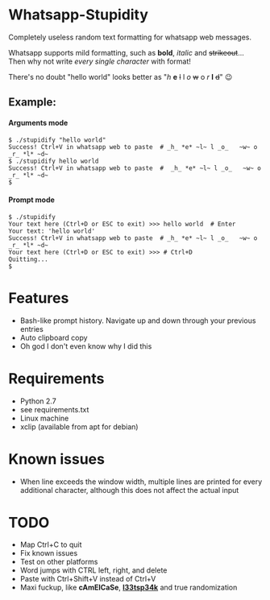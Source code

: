 # Whatsapp-Stupidity
Completely useless random text formatting for whatsapp web messages.

Whatsapp supports mild formatting, such as **bold**, _italic_ and ~~strikeout~~...
Then why not write _every single character_ with format!

There's no doubt "hello world" looks better as "_h_ **e** ~~l~~ l _o_   ~~w~~ o _r_ **l** ~~d~~" :wink:


## Example:

#### Arguments mode

```shell
$ ./stupidify "hello world"
Success! Ctrl+V in whatsapp web to paste  # _h_ *e* ~l~ l _o_   ~w~ o _r_ *l* ~d~
$ ./stupidify hello world
Success! Ctrl+V in whatsapp web to paste  #  _h_ *e* ~l~ l _o_   ~w~ o _r_ *l* ~d~
$
```

#### Prompt mode

```shell
$ ./stupidify
Your text here (Ctrl+D or ESC to exit) >>> hello world  # Enter
Your text: 'hello world'
Success! Ctrl+V in whatsapp web to paste  # _h_ *e* ~l~ l _o_   ~w~ o _r_ *l* ~d~
Your text here (Ctrl+D or ESC to exit) >>> # Ctrl+D
Quitting...
$ 
```

# Features
* Bash-like prompt history. Navigate up and down through your previous entries
* Auto clipboard copy
* Oh god I don't even know why I did this

# Requirements
* Python 2.7
* see requirements.txt
* Linux machine
* xclip (available from apt for debian)

# Known issues
* When line exceeds the window width, multiple lines are printed for every additional character, although this does not affect the actual input

# TODO
* Map Ctrl+C to quit 
* Fix known issues
* Test on other platforms
* Word jumps with CTRL left, right, and delete
* Paste with Ctrl+Shift+V instead of Ctrl+V
* Maxi fuckup, like **cAmElCaSe**, [**l33tsp34k**](https://www.urbandictionary.com/define.php?term=l33t) and true randomization